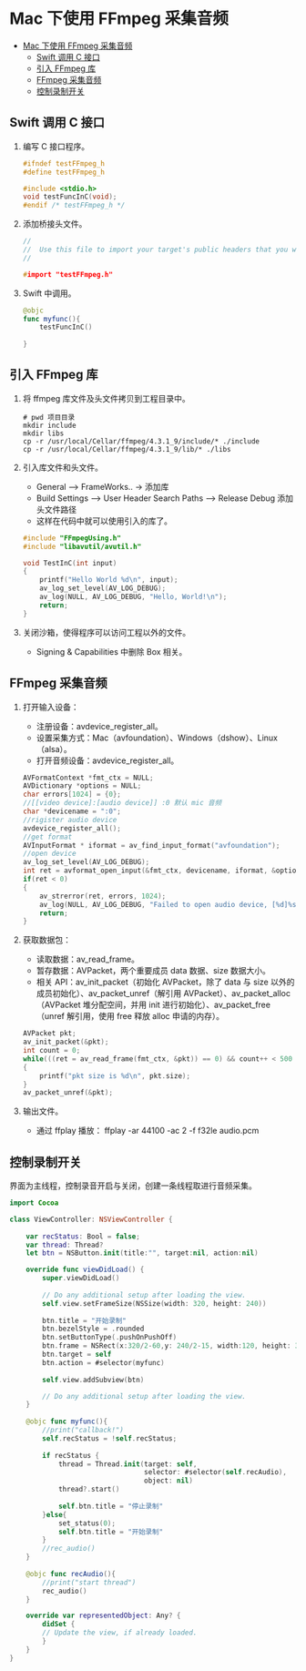 # Mac 下使用 FFmpeg 采集音频

- [Mac 下使用 FFmpeg 采集音频](#mac-下使用-ffmpeg-采集音频)
  - [Swift 调用 C 接口](#swift-调用-c-接口)
  - [引入 FFmpeg 库](#引入-ffmpeg-库)
  - [FFmpeg 采集音频](#ffmpeg-采集音频)
  - [控制录制开关](#控制录制开关)

## Swift 调用 C 接口

1. 编写 C 接口程序。

    ```cpp
    #ifndef testFFmpeg_h
    #define testFFmpeg_h

    #include <stdio.h>
    void testFuncInC(void);
    #endif /* testFFmpeg_h */
    ```

2. 添加桥接头文件。

    ```cpp
    //
    //  Use this file to import your target's public headers that you would like to expose to Swift.
    //

    #import "testFFmpeg.h"
    ```

3. Swift 中调用。

    ```swift
    @objc
    func myfunc(){
        testFuncInC()
        
    }
    ```

## 引入 FFmpeg 库

1. 将 ffmpeg 库文件及头文件拷贝到工程目录中。

    ```shell
    # pwd 项目目录
    mkdir include
    mkdir libs
    cp -r /usr/local/Cellar/ffmpeg/4.3.1_9/include/* ./include
    cp -r /usr/local/Cellar/ffmpeg/4.3.1_9/lib/* ./libs
    ```

2. 引入库文件和头文件。
    - General --> FrameWorks..  ->  添加库
    - Build Settings  -->  User Header Search Paths  -->  Release Debug 添加头文件路径
    - 这样在代码中就可以使用引入的库了。

    ```c
    #include "FFmpegUsing.h"
    #include "libavutil/avutil.h"

    void TestInC(int input)
    {
        printf("Hello World %d\n", input);
        av_log_set_level(AV_LOG_DEBUG);
        av_log(NULL, AV_LOG_DEBUG, "Hello, World!\n");
        return;
    }
    ```

3. 关闭沙箱，使得程序可以访问工程以外的文件。
    - Signing & Capabilities 中删除 Box 相关。

## FFmpeg 采集音频

1. 打开输入设备：
   - 注册设备：avdevice_register_all。
   - 设置采集方式：Mac（avfoundation）、Windows（dshow）、Linux（alsa）。
   - 打开音频设备：avdevice_register_all。

    ```c
    AVFormatContext *fmt_ctx = NULL;
    AVDictionary *options = NULL;
    char errors[1024] = {0};
    //[[video device]:[audio device]] :0 默认 mic 音频
    char *devicename = ":0";
    //rigister audio device
    avdevice_register_all();
    //get format
    AVInputFormat * iformat = av_find_input_format("avfoundation");
    //open device
    av_log_set_level(AV_LOG_DEBUG);
    int ret = avformat_open_input(&fmt_ctx, devicename, iformat, &options);
    if(ret < 0)
    {
        av_strerror(ret, errors, 1024);
        av_log(NULL, AV_LOG_DEBUG, "Failed to open audio device, [%d]%s\n", ret, errors);
        return;
    }
    ```

2. 获取数据包：
   - 读取数据：av_read_frame。
   - 暂存数据：AVPacket，两个重要成员 data 数据、size 数据大小。
   - 相关 API：av_init_packet（初始化 AVPacket，除了 data 与 size 以外的成员初始化）、av_packet_unref（解引用 AVPacket）、av_packet_alloc（AVPacket 堆分配空间，并用 init 进行初始化）、av_packet_free（unref 解引用，使用 free 释放 alloc 申请的内存）。

    ```c
    AVPacket pkt;
    av_init_packet(&pkt);
    int count = 0;
    while(((ret = av_read_frame(fmt_ctx, &pkt)) == 0) && count++ < 500 )
    {
        printf("pkt size is %d\n", pkt.size);
    }
    av_packet_unref(&pkt);
    ```

3. 输出文件。
    - 通过 ffplay 播放： ffplay -ar 44100 -ac 2 -f f32le audio.pcm

## 控制录制开关

界面为主线程，控制录音开启与关闭，创建一条线程取进行音频采集。

```swift
import Cocoa

class ViewController: NSViewController {
    
    var recStatus: Bool = false;
    var thread: Thread?
    let btn = NSButton.init(title:"", target:nil, action:nil)

    override func viewDidLoad() {
        super.viewDidLoad()
        
        // Do any additional setup after loading the view.
        self.view.setFrameSize(NSSize(width: 320, height: 240))
        
        btn.title = "开始录制"
        btn.bezelStyle = .rounded
        btn.setButtonType(.pushOnPushOff)
        btn.frame = NSRect(x:320/2-60,y: 240/2-15, width:120, height: 30)
        btn.target = self
        btn.action = #selector(myfunc)
        
        self.view.addSubview(btn)

        // Do any additional setup after loading the view.
    }
    
    @objc func myfunc(){
        //print("callback!")
        self.recStatus = !self.recStatus;
        
        if recStatus {
            thread = Thread.init(target: self,
                                 selector: #selector(self.recAudio),
                                 object: nil)
            thread?.start()
            
            self.btn.title = "停止录制"
        }else{
            set_status(0);
            self.btn.title = "开始录制"
        }
        //rec_audio()
    }
    
    @objc func recAudio(){
        //print("start thread")
        rec_audio()
    }

    override var representedObject: Any? {
        didSet {
        // Update the view, if already loaded.
        }
    }
}
```
